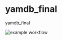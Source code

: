 # yamdb_final
yamdb_final

![example workflow](https://github.com/SashaAhrom/yamdb_final/actions/workflows/yamdb_workflow.yml/badge.svg?event=push)

